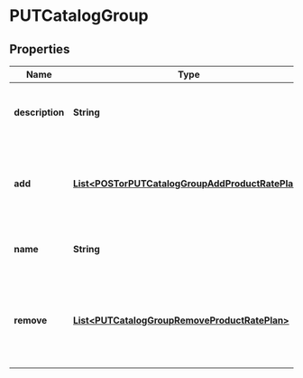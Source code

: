 

# PUTCatalogGroup


## Properties

| Name | Type | Description | Notes |
|------------ | ------------- | ------------- | -------------|
|**description** | **String** | The description of the catalog group.  |  [optional] |
|**add** | [**List&lt;POSTorPUTCatalogGroupAddProductRatePlan&gt;**](POSTorPUTCatalogGroupAddProductRatePlan.md) | The list of product rate plans to be added to the catalog group.  |  [optional] |
|**name** | **String** | The unique name of the catalog group.  |  [optional] |
|**remove** | [**List&lt;PUTCatalogGroupRemoveProductRatePlan&gt;**](PUTCatalogGroupRemoveProductRatePlan.md) | The list of product rate plans to be removed from the catalog group.  |  [optional] |



